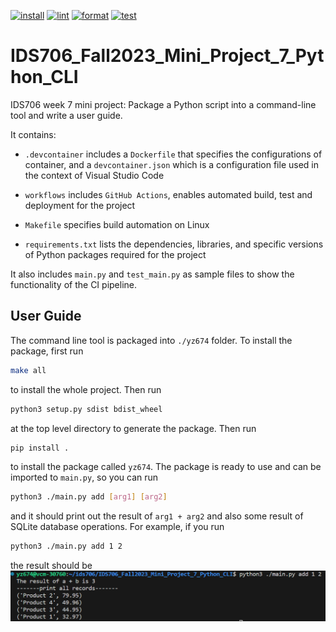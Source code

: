 [![install](https://github.com/nogibjj/IDS706_Fall2023_Mini_Project_7_Python_CLI/actions/workflows/install.yml/badge.svg)](https://github.com/nogibjj/IDS706_Fall2023_Mini_Project_7_Python_CLI/actions/workflows/install.yml)
[![lint](https://github.com/nogibjj/IDS706_Fall2023_Mini_Project_7_Python_CLI/actions/workflows/lint.yml/badge.svg)](https://github.com/nogibjj/IDS706_Fall2023_Mini_Project_7_Python_CLI/actions/workflows/lint.yml)
[![format](https://github.com/nogibjj/IDS706_Fall2023_Mini_Project_7_Python_CLI/actions/workflows/format.yml/badge.svg)](https://github.com/nogibjj/IDS706_Fall2023_Mini_Project_7_Python_CLI/actions/workflows/format.yml)
[![test](https://github.com/nogibjj/IDS706_Fall2023_Mini_Project_7_Python_CLI/actions/workflows/test.yml/badge.svg)](https://github.com/nogibjj/IDS706_Fall2023_Mini_Project_7_Python_CLI/actions/workflows/test.yml)
# IDS706_Fall2023_Mini_Project_7_Python_CLI

IDS706 week 7 mini project: Package a Python script into a command-line tool and write a user guide.

It contains:

- ``.devcontainer`` includes a `Dockerfile` that specifies the configurations of container, and a `devcontainer.json` which is a configuration file used in the context of Visual Studio Code

- ``workflows`` includes `GitHub Actions`, enables automated build, test and deployment for the project

- ``Makefile`` specifies build automation on Linux

- ``requirements.txt`` lists the dependencies, libraries, and specific versions of Python packages required for the project

It also includes ``main.py`` and ``test_main.py`` as sample files to show the functionality of the CI pipeline.

## User Guide

The command line tool is packaged into `./yz674` folder. To install the package, first run 
```bash
make all
```
to install the whole project. Then run 
```bash
python3 setup.py sdist bdist_wheel
```
at the top level directory to generate the package. Then run 
```bash
pip install .
```
to install the package called `yz674`. The package is ready to use and can be imported to `main.py`, so you can run 
```bash
python3 ./main.py add [arg1] [arg2]
```
and it should print out the result of `arg1 + arg2` and also some result of SQLite database operations. For example, if you run
```bash
python3 ./main.py add 1 2
```
the result should be <br>
![](demo_img/demo_img.png)
